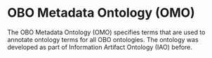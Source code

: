 # OBO Metadata Ontology (OMO)

The OBO Metadata Ontology (OMO) specifies terms that are used to annotate ontology terms for all OBO ontologies. The ontology was developed as part of Information Artifact Ontology (IAO) before.  

